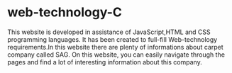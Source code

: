 # web-technology-C
This website is developed in assistance of JavaScript,HTML and CSS programming languages. It has been created to full-fill Web-technology requirements.In this website there are plenty of informations about carpet company called SAG. 
On this website, you can easily navigate through the pages and find a lot of interesting information about this company.
